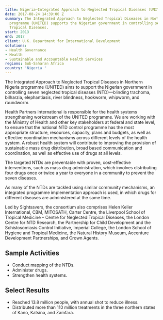 ```yaml
---
title: Nigeria—Integrated Approach to Neglected Tropical Diseases (UNITED)
date: 2017-08-24 14:39:00 Z
summary: The Integrated Approach to Neglected Tropical Diseases in Northern Nigeria
  programme (UNITED) supports the Nigerian government in controlling seven Neglected
  Tropical Diseases.
start: 2013
end: 2017
client: U.K. Department for International Development
solutions:
- Health Governance
- Health
- Sustainable and Accountable Health Services
regions: Sub-Saharan Africa
country: 'Nigeria '
---
```


The Integrated Approach to Neglected Tropical Diseases in Northern Nigeria programme (UNITED) aims to support the Nigerian government in controlling seven neglected tropical diseases (NTD)—blinding trachoma, bilharzia, elephantiasis, river blindness, hookworm, whipworm, and roundworm.

Health Partners International is responsible for the health systems strengthening workstream of the UNITED programme. We are working with the Ministry of Health and other key stakeholders at federal and state level, to ensure that the national NTD control programme has the most appropriate structure, resources, capacity, plans and budgets, as well as effective coordination mechanisms across different levels of the health system. A robust health system will contribute to improving the provision of sustainable mass drug distribution, broad based communication and coordination, as well as effective use of drugs at all levels.

The targeted NTDs are preventable with proven, cost-effective interventions, such as mass drug administration, which involves distributing four drugs once or twice a year to everyone in a community to prevent the seven diseases.

As many of the NTDs are tackled using similar community mechanisms, an integrated programme implementation approach is used, in which drugs for different diseases are administered at the same time.

Led by Sightsavers, the consortium also comprises Helen Keller International, CBM, MITOSATH, Carter Centre, the Liverpool School of Tropical Medicine – Centre for Neglected Tropical Diseases, the London Centre for NTD Research, the Partnership for Child Development and the Schistosomiasis Control Initiative, Imperial College, the London School of Hygiene and Tropical Medicine, the Natural History Museum, Accenture Development Partnerships, and Crown Agents. 

## Sample Activities 

* Conduct mapping of the NTDs.
* Administer drugs.
* Strengthen health systems.

## Select Results

* Reached 13.8 million people, with annual shot to reduce illness.
* Distributed more than 110 million treatments in the three northern states of Kano, Katsina, and Zamfara. 